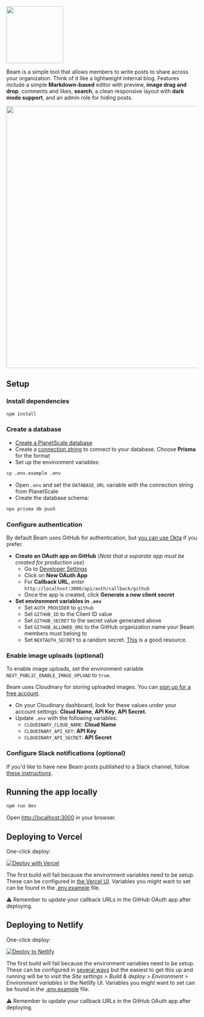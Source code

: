 <img src="public/images/logo.svg" width="150" />

Beam is a simple tool that allows members to write posts to share across your organization. Think of it like a lightweight internal blog. Features include a simple **Markdown-based** editor with preview, **image drag and drop**, comments and likes, **search**, a clean responsive layout with **dark mode support**, and an admin role for hiding posts.

<img src="public/images/screenshot.png" width="690" />

## Setup

### Install dependencies

```bash
npm install
```

### Create a database

- [Create a PlanetScale database](https://docs.planetscale.com/tutorials/planetscale-quick-start-guide#create-a-database)
- Create a [connection string](https://docs.planetscale.com/concepts/connection-strings#creating-a-password) to connect to your database. Choose **Prisma** for the format
- Set up the environment variables:

```bash
cp .env.example .env
```

- Open `.env` and set the `DATABASE_URL` variable with the connection string from PlanetScale
- Create the database schema:

```bash
npx prisma db push
```

### Configure authentication

By default Beam uses GitHub for authentication, but [you can use Okta](doc/okta_setup.md) if you prefer.

- **Create an OAuth app on GitHub** (_Note that a separate app must be created for production use_)
  - Go to [Developer Settings](https://github.com/settings/developers)
  - Click on **New OAuth App**
  - For **Callback URL**, enter `http://localhost:3000/api/auth/callback/github`
  - Once the app is created, click **Generate a new client secret**
- **Set environment variables in `.env`**
  - Set `AUTH_PROVIDER` to `github`
  - Set `GITHUB_ID` to the Client ID value
  - Set `GITHUB_SECRET` to the secret value generated above
  - Set `GITHUB_ALLOWED_ORG` to the GitHub organization name your Beam members must belong to
  - Set `NEXTAUTH_SECRET` to a random secret. [This](https://generate-secret.now.sh/32) is a good resource.

### Enable image uploads (optional)

To enable image uploads, set the environment variable `NEXT_PUBLIC_ENABLE_IMAGE_UPLOAD` to `true`.

Beam uses Cloudinary for storing uploaded images. You can [sign up for a free account](https://cloudinary.com/users/register/free).

- On your Cloudinary dashboard, look for these values under your account settings: **Cloud Name**, **API Key**, **API Secret**.
- Update `.env` with the following variables:
  - `CLOUDINARY_CLOUD_NAME`: **Cloud Name**
  - `CLOUDINARY_API_KEY`: **API Key**
  - `CLOUDINARY_API_SECRET`: **API Secret**

### Configure Slack notifications (optional)

If you'd like to have new Beam posts published to a Slack channel, follow [these instructions](doc/slack_setup.md).

## Running the app locally

```bash
npm run dev
```

Open [http://localhost:3000](http://localhost:3000) in your browser.

## Deploying to Vercel

One-click deploy:

[![Deploy with Vercel](https://vercel.com/button)](https://vercel.com/new/clone?repository-url=https%3A%2F%2Fgithub.com%2Fplanetscale%2Fbeam)

The first build will fail because the environment variables need to be setup. These can be configured in [the Vercel UI](https://vercel.com/docs/concepts/projects/environment-variables). Variables you might want to set can be found in the [.env.example](.env.example) file.

⚠️ Remember to update your callback URLs in the GitHub OAuth app after deploying.

## Deploying to Netlify

One-click deploy:

[![Deploy to Netlify](https://www.netlify.com/img/deploy/button.svg)](https://app.netlify.com/start/deploy?repository=https://github.com/planetscale/beam)

The first build will fail because the environment variables need to be setup. These can be configured in [several ways](https://docs.netlify.com/configure-builds/environment-variables/) but the easiest to get this up and running will be to visit the _Site settings > Build & deploy > Environment > Environment variables_ in the Netlify UI. Variables you might want to set can be found in the [.env.example](.env.example) file.

⚠️ Remember to update your callback URLs in the GitHub OAuth app after deploying.
